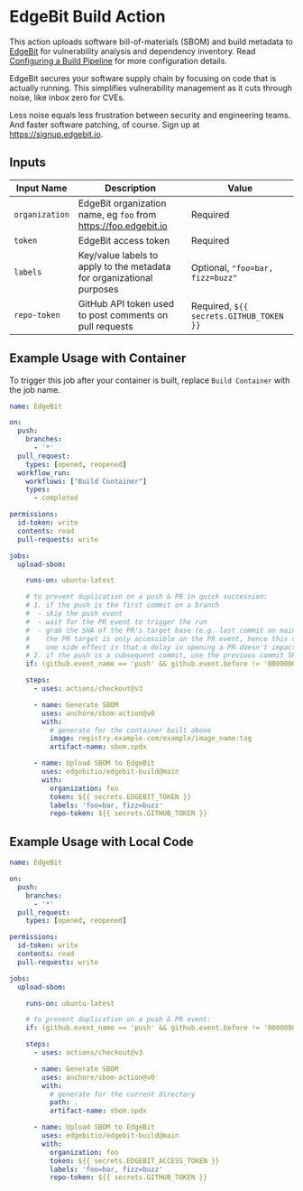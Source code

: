 # EdgeBit Build Action

This action uploads software bill-of-materials (SBOM) and build metadata to [EdgeBit](https://edgebit.io) for vulnerability analysis and dependency inventory. Read [Configuring a Build Pipeline](https://edgebit.io/docs/0.x/install-build/) for more configuration details.

EdgeBit secures your software supply chain by focusing on code that is actually running. This simplifies vulnerability management as it cuts through noise, like inbox zero for CVEs.

Less noise equals less frustration between security and engineering teams. And faster software patching, of course. Sign up at https://signup.edgebit.io.

## Inputs

| Input Name | Description | Value |
|------------|-------------|-------|
| `organization` | EdgeBit organization name, eg `foo` from https://foo.edgebit.io | Required |
| `token` | EdgeBit access token | Required |
| `labels` | Key/value labels to apply to the metadata for organizational purposes | Optional, `"foo=bar, fizz=buzz"` |
| `repo-token` | GitHub API token used to post comments on pull requests | Required, `${{ secrets.GITHUB_TOKEN }}` |

## Example Usage with Container

To trigger this job after your container is built, replace `Build Container` with the job name.

```yaml
name: EdgeBit

on:
  push:
    branches:
      - '*'
  pull_request:
    types: [opened, reopened]
  workflow_run:
    workflows: ["Build Container"]
    types:
      - completed

permissions:
  id-token: write
  contents: read
  pull-requests: write

jobs:
  upload-sbom:

    runs-on: ubuntu-latest

    # to prevent duplication on a push & PR in quick succession: 
    # 1. if the push is the first commit on a branch
    #  - skip the push event
    #  - wait for the PR event to trigger the run
    #  - grab the SHA of the PR's target base (e.g. last commit on main) for SBOM comparison
    #    the PR target is only accessible on the PR event, hence this complication
    #    one side effect is that a delay in opening a PR doesn't impact bot behavior
    # 2. if the push is a subsequent commit, use the previous commit SHA for SBOM comparison
    if: (github.event_name == 'push' && github.event.before != '0000000000000000000000000000000000000000') || github.event_name == 'pull_request'

    steps:
      - uses: actions/checkout@v3

      - name: Generate SBOM
        uses: anchore/sbom-action@v0
        with:
          # generate for the container built above
          image: registry.example.com/example/image_name:tag
          artifact-name: sbom.spdx

      - name: Upload SBOM to EdgeBit
        uses: edgebitio/edgebit-build@main
        with:
          organization: foo
          token: ${{ secrets.EDGEBIT_TOKEN }}
          labels: 'foo=bar, fizz=buzz'
          repo-token: ${{ secrets.GITHUB_TOKEN }}
```

## Example Usage with Local Code

```yaml
name: EdgeBit

on:
  push:
    branches:
      - '*'
  pull_request:
    types: [opened, reopened]

permissions:
  id-token: write
  contents: read
  pull-requests: write

jobs:
  upload-sbom:

    runs-on: ubuntu-latest

    # to prevent duplication on a push & PR event: 
    if: (github.event_name == 'push' && github.event.before != '0000000000000000000000000000000000000000') || github.event_name == 'pull_request'

    steps:
      - uses: actions/checkout@v3

      - name: Generate SBOM
        uses: anchore/sbom-action@v0
        with:
          # generate for the current directory
          path: .
          artifact-name: sbom.spdx

      - name: Upload SBOM to EdgeBit
        uses: edgebitio/edgebit-build@main
        with:
          organization: foo
          token: ${{ secrets.EDGEBIT_ACCESS_TOKEN }}
          labels: 'foo=bar, fizz=buzz'
          repo-token: ${{ secrets.GITHUB_TOKEN }}
```

